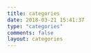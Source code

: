 ```yaml
---
title: categories
date: 2018-03-21 15:41:37
type: "categories"
comments: false
layout: categories
---
```

